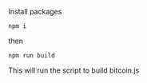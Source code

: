 Install packages
```
npm i
```
then
```
npm run build
```

This will run the script to build bitcoin.js